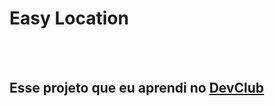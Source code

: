 <h1>Easy Location</h1>
<br>
<br>
<h2>Esse projeto que eu aprendi no <a href="https://rodolfomori.com.br/devclub">DevClub</a></h2>
